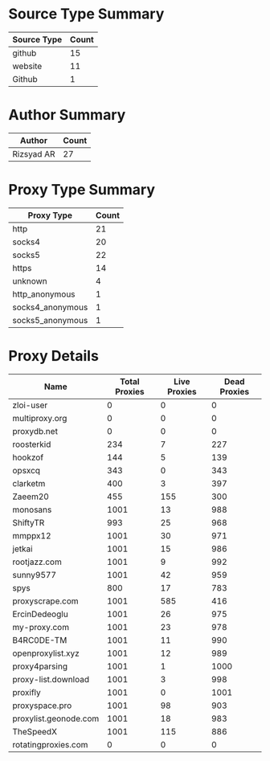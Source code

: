 # Source Type Summary

| Source Type | Count |
|-------------|-------|
| github | 15 |
| website | 11 |
| Github | 1 |


# Author Summary

| Author | Count |
|--------|-------|
| Rizsyad AR | 27 |


# Proxy Type Summary

| Proxy Type | Count |
|------------|-------|
| http | 21 |
| socks4 | 20 |
| socks5 | 22 |
| https | 14 |
| unknown | 4 |
| http_anonymous | 1 |
| socks4_anonymous | 1 |
| socks5_anonymous | 1 |


# Proxy Details

| Name | Total Proxies | Live Proxies | Dead Proxies |
|------|---------------|--------------|---------------|
| zloi-user | 0 | 0 | 0 |
| multiproxy.org | 0 | 0 | 0 |
| proxydb.net | 0 | 0 | 0 |
| roosterkid | 234 | 7 | 227 |
| hookzof | 144 | 5 | 139 |
| opsxcq | 343 | 0 | 343 |
| clarketm | 400 | 3 | 397 |
| Zaeem20 | 455 | 155 | 300 |
| monosans | 1001 | 13 | 988 |
| ShiftyTR | 993 | 25 | 968 |
| mmppx12 | 1001 | 30 | 971 |
| jetkai | 1001 | 15 | 986 |
| rootjazz.com | 1001 | 9 | 992 |
| sunny9577 | 1001 | 42 | 959 |
| spys | 800 | 17 | 783 |
| proxyscrape.com | 1001 | 585 | 416 |
| ErcinDedeoglu | 1001 | 26 | 975 |
| my-proxy.com | 1001 | 23 | 978 |
| B4RC0DE-TM | 1001 | 11 | 990 |
| openproxylist.xyz | 1001 | 12 | 989 |
| proxy4parsing | 1001 | 1 | 1000 |
| proxy-list.download | 1001 | 3 | 998 |
| proxifly | 1001 | 0 | 1001 |
| proxyspace.pro | 1001 | 98 | 903 |
| proxylist.geonode.com | 1001 | 18 | 983 |
| TheSpeedX | 1001 | 115 | 886 |
| rotatingproxies.com | 0 | 0 | 0 |
